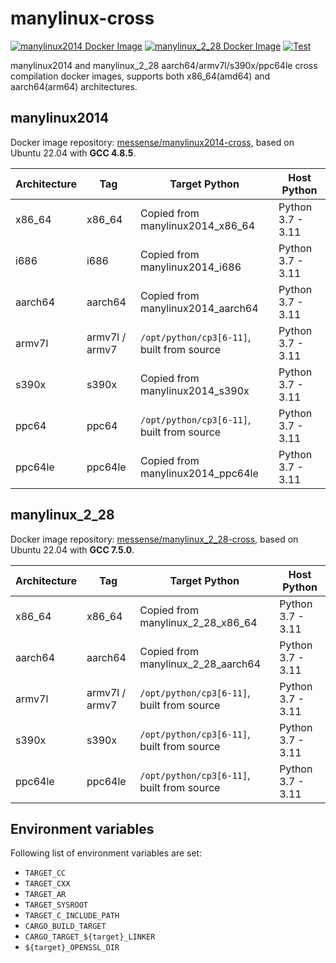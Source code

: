 # manylinux-cross

[![manylinux2014 Docker Image](https://img.shields.io/docker/pulls/messense/manylinux2014-cross.svg?maxAge=2592000&label=manylinux2014)](https://hub.docker.com/r/messense/manylinux2014-cross/)
[![manylinux_2_28 Docker Image](https://img.shields.io/docker/pulls/messense/manylinux_2_28-cross.svg?maxAge=2592000&label=manylinux_2_28)](https://hub.docker.com/r/messense/manylinux_2_28-cross/)
[![Test](https://github.com/messense/manylinux-cross/workflows/Test/badge.svg)](https://github.com/messense/manylinux-cross/actions?query=workflow%3ATest)

manylinux2014 and manylinux_2_28 aarch64/armv7l/s390x/ppc64le cross compilation docker images,
supports both x86_64(amd64) and aarch64(arm64) architectures.

## manylinux2014

Docker image repository: [messense/manylinux2014-cross], based on Ubuntu 22.04 with **GCC 4.8.5**.

| Architecture |      Tag        |          Target Python                     |       Host Python      |
| ------------ | --------------- | ------------------------------------------ | ---------------------- |
| x86_64       | x86_64          | Copied from manylinux2014_x86_64           | Python 3.7 - 3.11      |
| i686         | i686            | Copied from manylinux2014_i686             | Python 3.7 - 3.11      |
| aarch64      | aarch64         | Copied from manylinux2014_aarch64          | Python 3.7 - 3.11      |
| armv7l       | armv7l / armv7  | `/opt/python/cp3[6-11]`, built from source | Python 3.7 - 3.11      |
| s390x        | s390x           | Copied from manylinux2014_s390x            | Python 3.7 - 3.11      |
| ppc64        | ppc64           | `/opt/python/cp3[6-11]`, built from source | Python 3.7 - 3.11      |
| ppc64le      | ppc64le         | Copied from manylinux2014_ppc64le          | Python 3.7 - 3.11      |

## manylinux_2_28

Docker image repository: [messense/manylinux_2_28-cross], based on Ubuntu 22.04 with **GCC 7.5.0**.

| Architecture |      Tag        |          Target Python                     |       Host Python      |
| ------------ | --------------- | ------------------------------------------ | ---------------------- |
| x86_64       | x86_64          | Copied from manylinux_2_28_x86_64          | Python 3.7 - 3.11      |
| aarch64      | aarch64         | Copied from manylinux_2_28_aarch64         | Python 3.7 - 3.11      |
| armv7l       | armv7l / armv7  | `/opt/python/cp3[6-11]`, built from source | Python 3.7 - 3.11      |
| s390x        | s390x           | `/opt/python/cp3[6-11]`, built from source | Python 3.7 - 3.11      |
| ppc64le      | ppc64le         | `/opt/python/cp3[6-11]`, built from source | Python 3.7 - 3.11      |

## Environment variables

Following list of environment variables are set:

* `TARGET_CC`
* `TARGET_CXX`
* `TARGET_AR`
* `TARGET_SYSROOT`
* `TARGET_C_INCLUDE_PATH`
* `CARGO_BUILD_TARGET`
* `CARGO_TARGET_${target}_LINKER`
* `${target}_OPENSSL_DIR`

[messense/manylinux2014-cross]: https://hub.docker.com/r/messense/manylinux2014-cross
[messense/manylinux_2_28-cross]: https://hub.docker.com/r/messense/manylinux_2_28-cross
